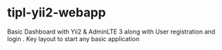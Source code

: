 # tipl-yii2-webapp
Basic Dashboard with Yii2 &amp; AdminLTE 3 along with User registration and login . Key layout to start any basic application
